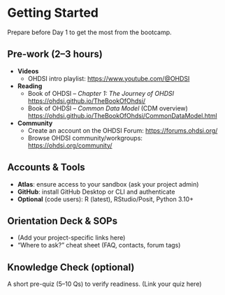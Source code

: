 # Getting Started

Prepare before Day 1 to get the most from the bootcamp.

## Pre-work (2–3 hours)

- **Videos**
  - OHDSI intro playlist: <https://www.youtube.com/@OHDSI>
- **Reading**
  - Book of OHDSI – *Chapter 1: The Journey of OHDSI*  
    <https://ohdsi.github.io/TheBookOfOhdsi/>
  - Book of OHDSI – *Common Data Model* (CDM overview)  
    <https://ohdsi.github.io/TheBookOfOhdsi/CommonDataModel.html>
- **Community**
  - Create an account on the OHDSI Forum: <https://forums.ohdsi.org/>
  - Browse OHDSI community/workgroups: <https://ohdsi.org/community/>

## Accounts & Tools

- **Atlas**: ensure access to your sandbox (ask your project admin)  
- **GitHub**: install GitHub Desktop or CLI and authenticate  
- **Optional** (code users): R (latest), RStudio/Posit, Python 3.10+

## Orientation Deck & SOPs

- (Add your project-specific links here)
- “Where to ask?” cheat sheet (FAQ, contacts, forum tags)

## Knowledge Check (optional)

A short pre-quiz (5–10 Qs) to verify readiness. (Link your quiz here)

